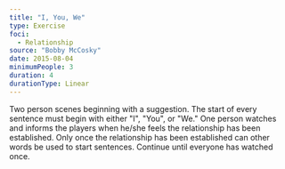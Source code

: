 ```yaml
---
title: "I, You, We"
type: Exercise
foci:
  - Relationship
source: "Bobby McCosky"
date: 2015-08-04
minimumPeople: 3
duration: 4
durationType: Linear
---
```


Two person scenes beginning with a suggestion.
The start of every sentence must begin with either "I", "You", or "We."
One person watches and informs the players when he/she feels the relationship has been established.
Only once the relationship has been established can other words be used to start sentences.
Continue until everyone has watched once.
